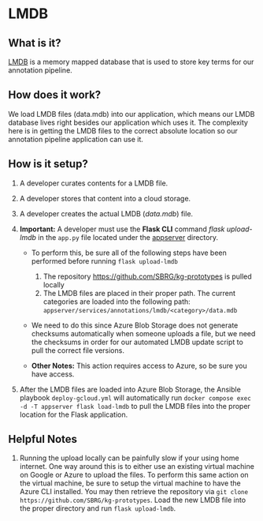 # LMDB

## What is it?

[LMDB](http://www.lmdb.tech/doc/) is a memory mapped database that is used to store key terms for our annotation pipeline.

## How does it work?

We load LMDB files (data.mdb) into our application, which means our LMDB database lives right besides our application which uses it. The complexity here is in getting the LMDB files to the correct absolute location so our annotation pipeline application can use it.

## How is it setup?

1. A developer curates contents for a LMDB file.
2. A developer stores that content into a cloud storage.
3. A developer creates the actual LMDB (_data.mdb_) file.
4. **Important:** A developer must use the **Flask CLI** command _flask upload-lmdb_ in the `app.py` file located under the [appserver](../../../appserver/app.py) directory.

    - To perform this, be sure all of the following steps have been performed before running `flask upload-lmdb`

        1. The repository https://github.com/SBRG/kg-prototypes is pulled locally
        2. The LMDB files are placed in their proper path. The current categories are loaded into the following path: `appserver/services/annotations/lmdb/<category>/data.mdb`

    - We need to do this since Azure Blob Storage does not generate checksums automatically when someone uploads a file, but we need the checksums in order for our automated LMDB update script to pull the correct file versions.
    - **Other Notes:** This action requires access to Azure, so be sure you have access.

5. After the LMDB files are loaded into Azure Blob Storage, the Ansible playbook `deploy-gcloud.yml` will automatically run `docker compose exec -d -T appserver flask load-lmdb` to pull the LMDB files into the proper location for the Flask application.

## Helpful Notes

1. Running the upload locally can be painfully slow if your using home internet. One way around this is to either use an existing virtual machine on Google or Azure to upload the files. To perform this same action on the virtual machine, be sure to setup the virtual machine to have the Azure CLI installed. You may then retrieve the repository via `git clone https://github.com/SBRG/kg-prototypes`. Load the new LMDB file into the proper directory and run `flask upload-lmdb`.
